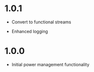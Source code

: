 # 1.0.1

* Convert to functional streams

* Enhanced logging


# 1.0.0

* Initial power management functionality